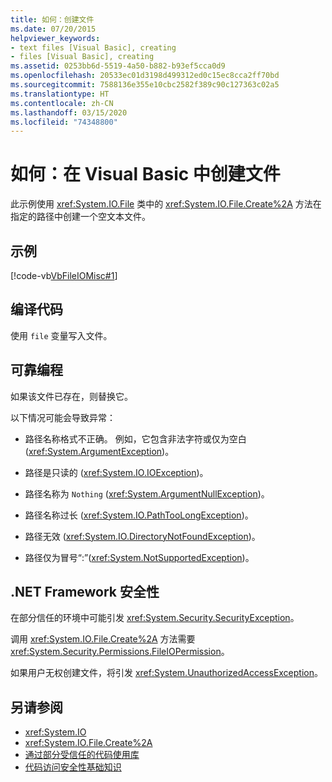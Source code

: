 ```yaml
---
title: 如何：创建文件
ms.date: 07/20/2015
helpviewer_keywords:
- text files [Visual Basic], creating
- files [Visual Basic], creating
ms.assetid: 0253bb6d-5519-4a50-b882-b93ef5cca0d9
ms.openlocfilehash: 20533ec01d3198d499312ed0c15ec8cca2ff70bd
ms.sourcegitcommit: 7588136e355e10cbc2582f389c90c127363c02a5
ms.translationtype: HT
ms.contentlocale: zh-CN
ms.lasthandoff: 03/15/2020
ms.locfileid: "74348800"
---
```

# <a name="how-to-create-a-file-in-visual-basic"></a>如何：在 Visual Basic 中创建文件

此示例使用 <xref:System.IO.File> 类中的 <xref:System.IO.File.Create%2A> 方法在指定的路径中创建一个空文本文件。  
  
## <a name="example"></a>示例  

 [!code-vb[VbFileIOMisc#1](~/samples/snippets/visualbasic/VS_Snippets_VBCSharp/VbFileIOMisc/VB/class2.vb#1)]  
  
## <a name="compiling-the-code"></a>编译代码  

 使用 `file` 变量写入文件。  
  
## <a name="robust-programming"></a>可靠编程  

 如果该文件已存在，则替换它。  
  
 以下情况可能会导致异常：  
  
- 路径名称格式不正确。 例如，它包含非法字符或仅为空白 (<xref:System.ArgumentException>)。  
  
- 路径是只读的 (<xref:System.IO.IOException>)。  
  
- 路径名称为 `Nothing` (<xref:System.ArgumentNullException>)。  
  
- 路径名称过长 (<xref:System.IO.PathTooLongException>)。  
  
- 路径无效 (<xref:System.IO.DirectoryNotFoundException>)。  
  
- 路径仅为冒号“:”(<xref:System.NotSupportedException>)。  
  
## <a name="net-framework-security"></a>.NET Framework 安全性  

 在部分信任的环境中可能引发 <xref:System.Security.SecurityException>。  
  
 调用 <xref:System.IO.File.Create%2A> 方法需要 <xref:System.Security.Permissions.FileIOPermission>。  
  
 如果用户无权创建文件，将引发 <xref:System.UnauthorizedAccessException>。  
  
## <a name="see-also"></a>另请参阅

- <xref:System.IO>
- <xref:System.IO.File.Create%2A>
- [通过部分受信任的代码使用库](../../../../framework/misc/using-libraries-from-partially-trusted-code.md)
- [代码访问安全性基础知识](../../../../framework/misc/code-access-security-basics.md)
